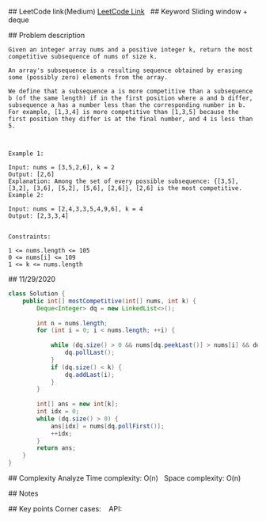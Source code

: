 ## LeetCode link(Medium)
[LeetCode Link](https://leetcode.com/problems/find-the-most-competitive-subsequence/)
 
## Keyword
Sliding window + deque

## Problem description
```
Given an integer array nums and a positive integer k, return the most competitive subsequence of nums of size k.

An array's subsequence is a resulting sequence obtained by erasing some (possibly zero) elements from the array.

We define that a subsequence a is more competitive than a subsequence b (of the same length) if in the first position where a and b differ, subsequence a has a number less than the corresponding number in b. For example, [1,3,4] is more competitive than [1,3,5] because the first position they differ is at the final number, and 4 is less than 5.

 

Example 1:

Input: nums = [3,5,2,6], k = 2
Output: [2,6]
Explanation: Among the set of every possible subsequence: {[3,5], [3,2], [3,6], [5,2], [5,6], [2,6]}, [2,6] is the most competitive.
Example 2:

Input: nums = [2,4,3,3,5,4,9,6], k = 4
Output: [2,3,3,4]
 

Constraints:

1 <= nums.length <= 105
0 <= nums[i] <= 109
1 <= k <= nums.length
```
## 11/29/2020
```java
class Solution {
    public int[] mostCompetitive(int[] nums, int k) {
        Deque<Integer> dq = new LinkedList<>();
        
        int n = nums.length;
        for (int i = 0; i < nums.length; ++i) {
            
            while (dq.size() > 0 && nums[dq.peekLast()] > nums[i] && dq.size() + n - i - 1 >= k) {
                dq.pollLast();
            }
            if (dq.size() < k) {
                dq.addLast(i);
            }
        }
        
        int[] ans = new int[k];
        int idx = 0;
        while (dq.size() > 0) {
            ans[idx] = nums[dq.pollFirst()];
            ++idx;
        }
        return ans;
    }
}
```

## Complexity Analyze
Time complexity: O(n)  
Space complexity: O(n)

## Notes
  

## Key points
Corner cases:   
API: